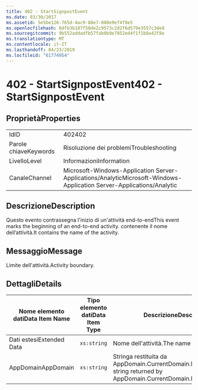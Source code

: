 ```yaml
---
title: 402 - StartSignpostEvent
ms.date: 03/30/2017
ms.assetid: 5e5be126-765d-4ac9-88e7-008e9ef4f0e5
ms.openlocfilehash: 6dfb3b187f58de2c9573c2d2f6d579e3557c3de8
ms.sourcegitcommit: 9b552addadfb57fab0b9e7852ed4f1f1b8a42f8e
ms.translationtype: MT
ms.contentlocale: it-IT
ms.lasthandoff: 04/23/2019
ms.locfileid: "61774954"
---
```

# <a name="402---startsignpostevent"></a><span data-ttu-id="7a8c6-102">402 - StartSignpostEvent</span><span class="sxs-lookup"><span data-stu-id="7a8c6-102">402 - StartSignpostEvent</span></span>
## <a name="properties"></a><span data-ttu-id="7a8c6-103">Proprietà</span><span class="sxs-lookup"><span data-stu-id="7a8c6-103">Properties</span></span>  
  
|||  
|-|-|  
|<span data-ttu-id="7a8c6-104">Id</span><span class="sxs-lookup"><span data-stu-id="7a8c6-104">ID</span></span>|<span data-ttu-id="7a8c6-105">402</span><span class="sxs-lookup"><span data-stu-id="7a8c6-105">402</span></span>|  
|<span data-ttu-id="7a8c6-106">Parole chiave</span><span class="sxs-lookup"><span data-stu-id="7a8c6-106">Keywords</span></span>|<span data-ttu-id="7a8c6-107">Risoluzione dei problemi</span><span class="sxs-lookup"><span data-stu-id="7a8c6-107">Troubleshooting</span></span>|  
|<span data-ttu-id="7a8c6-108">Livello</span><span class="sxs-lookup"><span data-stu-id="7a8c6-108">Level</span></span>|<span data-ttu-id="7a8c6-109">Informazioni</span><span class="sxs-lookup"><span data-stu-id="7a8c6-109">Information</span></span>|  
|<span data-ttu-id="7a8c6-110">Canale</span><span class="sxs-lookup"><span data-stu-id="7a8c6-110">Channel</span></span>|<span data-ttu-id="7a8c6-111">Microsoft-Windows-Application Server-Applications/Analytic</span><span class="sxs-lookup"><span data-stu-id="7a8c6-111">Microsoft-Windows-Application Server-Applications/Analytic</span></span>|  
  
## <a name="description"></a><span data-ttu-id="7a8c6-112">Descrizione</span><span class="sxs-lookup"><span data-stu-id="7a8c6-112">Description</span></span>  
 <span data-ttu-id="7a8c6-113">Questo evento contrassegna l'inizio di un'attività end-to-end</span><span class="sxs-lookup"><span data-stu-id="7a8c6-113">This event marks the beginning of an end-to-end activity.</span></span> <span data-ttu-id="7a8c6-114">contenente il nome dell’attività.</span><span class="sxs-lookup"><span data-stu-id="7a8c6-114">It contains the name of the activity.</span></span>  
  
## <a name="message"></a><span data-ttu-id="7a8c6-115">Messaggio</span><span class="sxs-lookup"><span data-stu-id="7a8c6-115">Message</span></span>  
 <span data-ttu-id="7a8c6-116">Limite dell'attività.</span><span class="sxs-lookup"><span data-stu-id="7a8c6-116">Activity boundary.</span></span>  
  
## <a name="details"></a><span data-ttu-id="7a8c6-117">Dettagli</span><span class="sxs-lookup"><span data-stu-id="7a8c6-117">Details</span></span>  
  
|<span data-ttu-id="7a8c6-118">Nome elemento dati</span><span class="sxs-lookup"><span data-stu-id="7a8c6-118">Data Item Name</span></span>|<span data-ttu-id="7a8c6-119">Tipo elemento dati</span><span class="sxs-lookup"><span data-stu-id="7a8c6-119">Data Item Type</span></span>|<span data-ttu-id="7a8c6-120">Descrizione</span><span class="sxs-lookup"><span data-stu-id="7a8c6-120">Description</span></span>|  
|--------------------|--------------------|-----------------|  
|<span data-ttu-id="7a8c6-121">Dati estesi</span><span class="sxs-lookup"><span data-stu-id="7a8c6-121">Extended Data</span></span>|`xs:string`|<span data-ttu-id="7a8c6-122">Nome dell'attività.</span><span class="sxs-lookup"><span data-stu-id="7a8c6-122">The name of the activity.</span></span>|  
|<span data-ttu-id="7a8c6-123">AppDomain</span><span class="sxs-lookup"><span data-stu-id="7a8c6-123">AppDomain</span></span>|`xs:string`|<span data-ttu-id="7a8c6-124">Stringa restituita da AppDomain.CurrentDomain.FriendlyName.</span><span class="sxs-lookup"><span data-stu-id="7a8c6-124">The string returned by AppDomain.CurrentDomain.FriendlyName.</span></span>|
